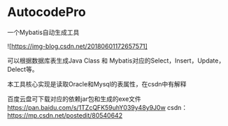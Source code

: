 # AutocodePro
一个Mybatis自动生成工具

![https://img-blog.csdn.net/20180601172657571]

可以根据数据库表生成Java Class 和 Mybatis对应的Select，Insert，Update，Delect等。

本工具核心实现是读取Oracle和Mysql的表属性，在csdn中有解释

百度云盘可下载对应的依赖jar包和生成的exe文件 https://pan.baidu.com/s/1TZcQFK59uhY039y48y9J0w
csdn： https://mp.csdn.net/postedit/80540642
